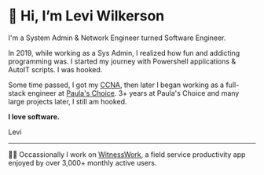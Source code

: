 # 👋 Hi, I’m Levi Wilkerson

I'm a System Admin & Network Engineer turned Software Engineer. 

In 2019, while working as a Sys Admin, I realized how fun and addicting programming was. I started my journey with Powershell applications & AutoIT scripts. I was hooked.

Some time passed, I got my [CCNA](https://www.cisco.com/site/us/en/learn/training-certifications/certifications/enterprise/ccna/index.html), then later I began working as a full-stack engineer at [Paula's Choice](https://www.paulaschoice.com/). 3+ years at Paula's Choice and many large projects later, I still am hooked.

**I love software.**

Levi

---

👨‍💻 Occassionally I work on [WitnessWork](https://github.com/leviFrosty/witness-work), a field service productivity app enjoyed by over 3,000+ monthly active users.

